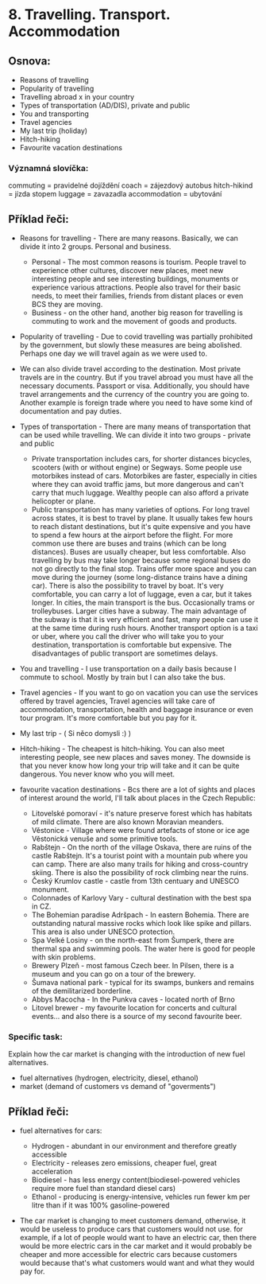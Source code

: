 # 8. Travelling. Transport. Accommodation

## Osnova:

 * Reasons of travelling
 * Popularity of travelling
 * Travelling abroad x in your country
 * Types of transportation (AD/DIS), private and public
 * You and transporting
 * Travel agencies
 * My last trip (holiday)
 * Hitch-hiking
 * Favourite vacation destinations

 
### Významná slovíčka:
commuting = pravidelné dojíždění
coach = zájezdový autobus
hitch-hikind = jízda stopem
luggage = zavazadla
accommodation = ubytování

## Příklad řeči:
* Reasons for travelling - There are many reasons. Basically, we can divide it into 2 groups. Personal and business.
  * Personal - The most common reasons is tourism. People travel to experience other cultures, discover new places, meet new interesting people and see interesting buildings, monuments or experience various attractions. People also travel for their basic needs, to meet their families, friends from distant places or even BCS they are moving. 
  * Business - on the other hand, another big reason for travelling is commuting to work and the movement of goods and products.

* Popularity of travelling - Due to covid travelling was partially prohibited by the government, but slowly these measures are being abolished. Perhaps one day we will travel again as we were used to.

* We can also divide travel according to the destination. Most private travels are in the country. But if you travel abroad you must have all the necessary documents. Passport or visa. Additionally, you should have travel arrangements and the currency of the country you are going to. Another example is foreign trade where you need to have some kind of documentation and pay duties.

* Types of transportation - There are many means of transportation that can be used while travelling. We can divide it into two groups - private and public
  * Private transportation includes cars, for shorter distances bicycles, scooters (with or without engine) or Segways. Some people use motorbikes instead of cars. Motorbikes are faster, especially in cities where they can avoid traffic jams, but more dangerous and can't carry that much luggage. Wealthy people can also afford a private helicopter or plane.
  * Public transportation has many varieties of options.
	For long travel across states, it is best to travel by plane. It usually takes few hours to reach distant destinations, but it's quite expensive and you have to spend a few hours at the airport before the flight.
	For more common use there are buses and trains (which can be long distances). Buses are usually cheaper, but less comfortable. Also travelling by bus may take longer because some regional buses do not go directly to the final stop. Trains offer more space and you can move during the journey (some long-distance trains have a dining car). There is also the possibility to travel by boat. It's very comfortable, you can carry a lot of luggage, even a car, but it takes longer.
	In cities, the main transport is the bus. Occasionally trams or trolleybuses. Larger cities have a subway. The main advantage of the subway is that it is very efficient and fast, many people can use it at the same time during rush hours. Another transport option is a taxi or uber, where you call the driver who will take you to your destination, transportation is comfortable but expensive. The disadvantages of public transport are sometimes delays.

* You and travelling - I use transportation on a daily basis because I commute to school. Mostly by train but I can also take the bus.

* Travel agencies - If you want to go on vacation you can use the services offered by travel agencies, Travel agencies will take care of accommodation, transportation, health and baggage insurance or even tour program. It's more comfortable but you pay for it.
  
* My last trip - ( Si něco domysli :) )

* Hitch-hiking - The cheapest is hitch-hiking. You can also meet interesting people, see new places and saves money. The downside is that you never know how long your trip will take and it can be quite dangerous. You never know who you will meet.

* favourite vacation destinations - Bcs there are a lot of sights and places of interest around the world, I'll talk about places in the Czech Republic:
  * Litovelské pomoraví - it's nature preserve forest which has habitats of mild climate. There are also known Moravian meanders. 
  * Věstonice - Village where were found artefacts of stone or ice age Věstonická venuše and some primitive tools.
  * Rabštejn - On the north of the village Oskava, there are ruins of the castle Rabštejn. It's a tourist point with a mountain pub where you can camp. There are also many trails for hiking and cross-country skiing.  There is also the possibility of rock climbing near the ruins.
  * Český Krumlov castle - castle from 13th centuary and UNESCO monument.
  * Colonnades of Karlovy Vary - cultural destination with the best spa in CZ.
  * The Bohemian paradise Adršpach - In eastern Bohemia. There are outstanding natural massive rocks which look like spike and pillars. This area is also under UNESCO protection.
  * Spa Velké Losiny - on the north-east from Šumperk, there are thermal spa and swimming pools. The water here is good for people with skin problems.
  * Brewery Plzeň - most famous Czech beer. In Pilsen, there is a museum and you can go on a tour of the brewery.
  * Šumava national park - typical for its swamps, bunkers and remains of the demilitarized borderline.
  * Abbys Macocha - In the Punkva caves - located north of Brno
  * Litovel brewer - my favourite location for concerts and cultural events... and also there is a source of my second favourite beer.  

### Specific task:
Explain how the car market is changing with the introduction of new fuel alternatives. 

* fuel alternatives (hydrogen, electricity, diesel, ethanol)
* market (demand of customers vs demand of "goverments")

## Příklad řeči:
* fuel alternatives for cars:
	* Hydrogen - abundant in our environment and therefore greatly accessible
	* Electricity - releases zero emissions, cheaper fuel, great acceleration
	* Biodiesel - has less energy content(biodiesel-powered vehicles require more fuel than standard diesel cars)
	* Ethanol - producing is energy-intensive, vehicles run fewer km per litre than if it was 100% gasoline-powered

* The car market is changing to meet customers demand, otherwise, it would be useless to produce cars that customers would not use.
for example, if a lot of people would want to have an electric car, then there would be more electric cars in the car market and it would probably be cheaper and more accessible for electric cars because customers would because that's what customers would want and what they would pay for.